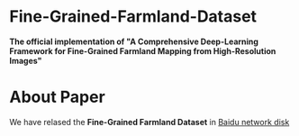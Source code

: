 # Fine-Grained-Farmland-Dataset
**The official implementation of "A Comprehensive Deep-Learning Framework for Fine-Grained Farmland Mapping from High-Resolution Images"**
# About Paper
We have relased the  **Fine-Grained Farmland Dataset** in [Baidu network disk](https://pan.baidu.com/s/19KLPnmJiN30if6W0JmhsXQ?pwd=61m5 )
